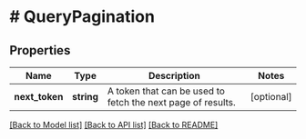 # # QueryPagination

## Properties

Name | Type | Description | Notes
------------ | ------------- | ------------- | -------------
**next_token** | **string** | A token that can be used to fetch the next page of results. | [optional]

[[Back to Model list]](../../README.md#models) [[Back to API list]](../../README.md#endpoints) [[Back to README]](../../README.md)
